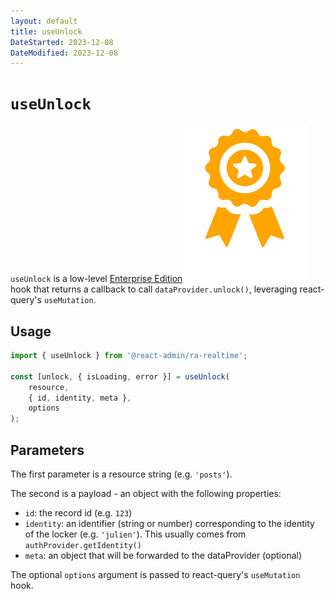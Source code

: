 ```yaml
---
layout: default
title: useUnlock
DateStarted: 2023-12-08
DateModified: 2023-12-08
---
```


# `useUnlock`

`useUnlock` is a low-level [Enterprise Edition](https://marmelab.com/ra-enterprise)<img class="icon" src="./img/premium.svg" /> hook that returns a callback to call `dataProvider.unlock()`, leveraging react-query's `useMutation`.

## Usage

```jsx
import { useUnlock } from '@react-admin/ra-realtime';

const [unlock, { isLoading, error }] = useUnlock(
    resource,
    { id, identity, meta },
    options
);
```

## Parameters

The first parameter is a resource string (e.g. `'posts'`).

The second is a payload - an object with the following properties:

-   `id`: the record id (e.g. `123`)
-   `identity`: an identifier (string or number) corresponding to the identity of the locker (e.g. `'julien'`). This usually comes from `authProvider.getIdentity()`
-   `meta`: an object that will be forwarded to the dataProvider (optional)

The optional `options` argument is passed to react-query's `useMutation` hook.